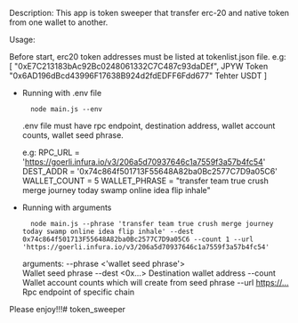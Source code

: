 Description: This app is token sweeper that transfer erc-20 and native token from one wallet to another.

Usage:

Before start, erc20 token addresses must be listed at tokenlist.json file.
    e.g:
        [
            "0xE7C213183bAc92Bc0248061332C7C487c93daDEf",  JPYW Token
            "0x6AD196dBcd43996F17638B924d2fdEDFF6Fdd677"   Tehter USDT
        ]

- Running with .env file
        
        node main.js --env

    .env file must have rpc endpoint, destination address, wallet account counts, wallet seed phrase.

    e.g: 
        RPC_URL = 'https://goerli.infura.io/v3/206a5d70937646c1a7559f3a57b4fc54'
        DEST_ADDR = '0x74c864f501713F55648A82ba0Bc2577C7D9a05C6'
        WALLET_COUNT = 5
        WALLET_PHRASE = "transfer team true crush merge journey today swamp online idea flip inhale"

- Running with arguments

        node main.js --phrase 'transfer team true crush merge journey today swamp online idea flip inhale' --dest 0x74c864f501713F55648A82ba0Bc2577C7D9a05C6 --count 1 --url 'https://goerli.infura.io/v3/206a5d70937646c1a7559f3a57b4fc54'

    arguments:
        --phrase <'wallet seed phrase'>           
            Wallet seed phrase
        --dest <0x...>
            Destination wallet address
        --count <number> 
            Wallet account counts which will create from seed phrase
        --url <https://...>
            Rpc endpoint of specific chain


Please enjoy!!!# token_sweeper
